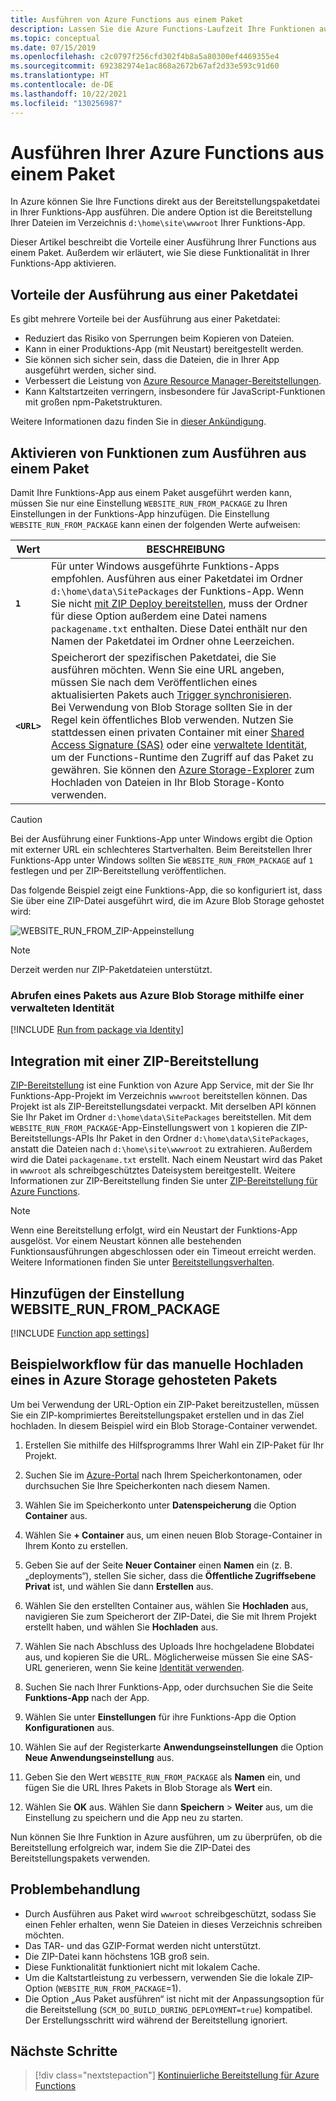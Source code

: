 ```yaml
---
title: Ausführen von Azure Functions aus einem Paket
description: Lassen Sie die Azure Functions-Laufzeit Ihre Funktionen ausführen, indem Sie eine Bereitstellungspaketdatei einbinden, die Ihre Projektdateien für die Funktions-App enthält.
ms.topic: conceptual
ms.date: 07/15/2019
ms.openlocfilehash: c2c0797f256cfd302f4b8a5a80300ef4469355e4
ms.sourcegitcommit: 692382974e1ac868a2672b67af2d33e593c91d60
ms.translationtype: HT
ms.contentlocale: de-DE
ms.lasthandoff: 10/22/2021
ms.locfileid: "130256987"
---
```

# <a name="run-your-azure-functions-from-a-package-file"></a>Ausführen Ihrer Azure Functions aus einem Paket

In Azure können Sie Ihre Functions direkt aus der Bereitstellungspaketdatei in Ihrer Funktions-App ausführen. Die andere Option ist die Bereitstellung Ihrer Dateien im Verzeichnis `d:\home\site\wwwroot` Ihrer Funktions-App.

Dieser Artikel beschreibt die Vorteile einer Ausführung Ihrer Functions aus einem Paket. Außerdem wir erläutert, wie Sie diese Funktionalität in Ihrer Funktions-App aktivieren.

## <a name="benefits-of-running-from-a-package-file"></a>Vorteile der Ausführung aus einer Paketdatei
  
Es gibt mehrere Vorteile bei der Ausführung aus einer Paketdatei:

+ Reduziert das Risiko von Sperrungen beim Kopieren von Dateien.
+ Kann in einer Produktions-App (mit Neustart) bereitgestellt werden.
+ Sie können sich sicher sein, dass die Dateien, die in Ihrer App ausgeführt werden, sicher sind.
+ Verbessert die Leistung von [Azure Resource Manager-Bereitstellungen](functions-infrastructure-as-code.md).
+ Kann Kaltstartzeiten verringern, insbesondere für JavaScript-Funktionen mit großen npm-Paketstrukturen.

Weitere Informationen dazu finden Sie in [dieser Ankündigung](https://github.com/Azure/app-service-announcements/issues/84).

## <a name="enabling-functions-to-run-from-a-package"></a>Aktivieren von Funktionen zum Ausführen aus einem Paket

Damit Ihre Funktions-App aus einem Paket ausgeführt werden kann, müssen Sie nur eine Einstellung `WEBSITE_RUN_FROM_PACKAGE` zu Ihren Einstellungen in der Funktions-App hinzufügen. Die Einstellung `WEBSITE_RUN_FROM_PACKAGE` kann einen der folgenden Werte aufweisen:

| Wert  | BESCHREIBUNG  |
|---------|---------|
| **`1`**  | Für unter Windows ausgeführte Funktions-Apps empfohlen. Ausführen aus einer Paketdatei im Ordner `d:\home\data\SitePackages` der Funktions-App. Wenn Sie nicht [mit ZIP Deploy bereitstellen](#integration-with-zip-deployment), muss der Ordner für diese Option außerdem eine Datei namens `packagename.txt` enthalten. Diese Datei enthält nur den Namen der Paketdatei im Ordner ohne Leerzeichen. |
|**`<URL>`**  | Speicherort der spezifischen Paketdatei, die Sie ausführen möchten. Wenn Sie eine URL angeben, müssen Sie nach dem Veröffentlichen eines aktualisierten Pakets auch [Trigger synchronisieren](functions-deployment-technologies.md#trigger-syncing). <br/>Bei Verwendung von Blob Storage sollten Sie in der Regel kein öffentliches Blob verwenden. Nutzen Sie stattdessen einen privaten Container mit einer [Shared Access Signature (SAS)](../vs-azure-tools-storage-manage-with-storage-explorer.md#generate-a-sas-in-storage-explorer) oder eine [verwaltete Identität](#fetch-a-package-from-azure-blob-storage-using-a-managed-identity), um der Functions-Runtime den Zugriff auf das Paket zu gewähren. Sie können den [Azure Storage-Explorer](../vs-azure-tools-storage-manage-with-storage-explorer.md) zum Hochladen von Dateien in Ihr Blob Storage-Konto verwenden. |

> [!CAUTION]
> Bei der Ausführung einer Funktions-App unter Windows ergibt die Option mit externer URL ein schlechteres Startverhalten. Beim Bereitstellen Ihrer Funktions-App unter Windows sollten Sie `WEBSITE_RUN_FROM_PACKAGE` auf `1` festlegen und per ZIP-Bereitstellung veröffentlichen.

Das folgende Beispiel zeigt eine Funktions-App, die so konfiguriert ist, dass Sie über eine ZIP-Datei ausgeführt wird, die im Azure Blob Storage gehostet wird:

![WEBSITE_RUN_FROM_ZIP-Appeinstellung](./media/run-functions-from-deployment-package/run-from-zip-app-setting-portal.png)

> [!NOTE]
> Derzeit werden nur ZIP-Paketdateien unterstützt.

### <a name="fetch-a-package-from-azure-blob-storage-using-a-managed-identity"></a>Abrufen eines Pakets aus Azure Blob Storage mithilfe einer verwalteten Identität

[!INCLUDE [Run from package via Identity](../../includes/app-service-run-from-package-via-identity.md)]

## <a name="integration-with-zip-deployment"></a>Integration mit einer ZIP-Bereitstellung

[ZIP-Bereitstellung][Zip deployment for Azure Functions] ist eine Funktion von Azure App Service, mit der Sie Ihr Funktions-App-Projekt im Verzeichnis `wwwroot` bereitstellen können. Das Projekt ist als ZIP-Bereitstellungsdatei verpackt. Mit derselben API können Sie Ihr Paket im Ordner `d:\home\data\SitePackages` bereitstellen. Mit dem `WEBSITE_RUN_FROM_PACKAGE`-App-Einstellungswert von `1` kopieren die ZIP-Bereitstellungs-APIs Ihr Paket in den Ordner `d:\home\data\SitePackages`, anstatt die Dateien nach `d:\home\site\wwwroot` zu extrahieren. Außerdem wird die Datei `packagename.txt` erstellt. Nach einem Neustart wird das Paket in `wwwroot` als schreibgeschütztes Dateisystem bereitgestellt. Weitere Informationen zur ZIP-Bereitstellung finden Sie unter [ZIP-Bereitstellung für Azure Functions](deployment-zip-push.md).

> [!NOTE]
> Wenn eine Bereitstellung erfolgt, wird ein Neustart der Funktions-App ausgelöst. Vor einem Neustart können alle bestehenden Funktionsausführungen abgeschlossen oder ein Timeout erreicht werden. Weitere Informationen finden Sie unter [Bereitstellungsverhalten](functions-deployment-technologies.md#deployment-behaviors).

## <a name="adding-the-website_run_from_package-setting"></a>Hinzufügen der Einstellung WEBSITE_RUN_FROM_PACKAGE

[!INCLUDE [Function app settings](../../includes/functions-app-settings.md)]


## <a name="example-workflow-for-manually-uploading-a-package-hosted-in-azure-storage"></a>Beispielworkflow für das manuelle Hochladen eines in Azure Storage gehosteten Pakets

Um bei Verwendung der URL-Option ein ZIP-Paket bereitzustellen, müssen Sie ein ZIP-komprimiertes Bereitstellungspaket erstellen und in das Ziel hochladen. In diesem Beispiel wird ein Blob Storage-Container verwendet. 

1. Erstellen Sie mithilfe des Hilfsprogramms Ihrer Wahl ein ZIP-Paket für Ihr Projekt.

1. Suchen Sie im [Azure-Portal](https://portal.azure.com) nach Ihrem Speicherkontonamen, oder durchsuchen Sie Ihre Speicherkonten nach diesem Namen.
 
1. Wählen Sie im Speicherkonto unter **Datenspeicherung** die Option **Container** aus.

1. Wählen Sie **+ Container** aus, um einen neuen Blob Storage-Container in Ihrem Konto zu erstellen.

1. Geben Sie auf der Seite **Neuer Container** einen **Namen** ein (z. B. „deployments“), stellen Sie sicher, dass die **Öffentliche Zugriffsebene** **Privat** ist, und wählen Sie dann **Erstellen** aus.

1. Wählen Sie den erstellten Container aus, wählen Sie **Hochladen** aus, navigieren Sie zum Speicherort der ZIP-Datei, die Sie mit Ihrem Projekt erstellt haben, und wählen Sie **Hochladen** aus.

1. Wählen Sie nach Abschluss des Uploads Ihre hochgeladene Blobdatei aus, und kopieren Sie die URL. Möglicherweise müssen Sie eine SAS-URL generieren, wenn Sie keine [Identität verwenden](#fetch-a-package-from-azure-blob-storage-using-a-managed-identity).

1. Suchen Sie nach Ihrer Funktions-App, oder durchsuchen Sie die Seite **Funktions-App** nach der App. 

1. Wählen Sie unter **Einstellungen** für ihre Funktions-App die Option **Konfigurationen** aus.

1. Wählen Sie auf der Registerkarte **Anwendungseinstellungen** die Option **Neue Anwendungseinstellung** aus.

1. Geben Sie den Wert `WEBSITE_RUN_FROM_PACKAGE` als **Namen** ein, und fügen Sie die URL Ihres Pakets in Blob Storage als **Wert** ein.

1. Wählen Sie **OK** aus. Wählen Sie dann **Speichern** > **Weiter** aus, um die Einstellung zu speichern und die App neu zu starten.

Nun können Sie Ihre Funktion in Azure ausführen, um zu überprüfen, ob die Bereitstellung erfolgreich war, indem Sie die ZIP-Datei des Bereitstellungspakets verwenden.

## <a name="troubleshooting"></a>Problembehandlung

- Durch Ausführen aus Paket wird `wwwroot` schreibgeschützt, sodass Sie einen Fehler erhalten, wenn Sie Dateien in dieses Verzeichnis schreiben möchten.
- Das TAR- und das GZIP-Format werden nicht unterstützt.
- Die ZIP-Datei kann höchstens 1GB groß sein.
- Diese Funktionalität funktioniert nicht mit lokalem Cache.
- Um die Kaltstartleistung zu verbessern, verwenden Sie die lokale ZIP-Option (`WEBSITE_RUN_FROM_PACKAGE`=1).
- Die Option „Aus Paket ausführen“ ist nicht mit der Anpassungsoption für die Bereitstellung (`SCM_DO_BUILD_DURING_DEPLOYMENT=true`) kompatibel. Der Erstellungsschritt wird während der Bereitstellung ignoriert.

## <a name="next-steps"></a>Nächste Schritte

> [!div class="nextstepaction"]
> [Kontinuierliche Bereitstellung für Azure Functions](functions-continuous-deployment.md)

[Zip deployment for Azure Functions]: deployment-zip-push.md
